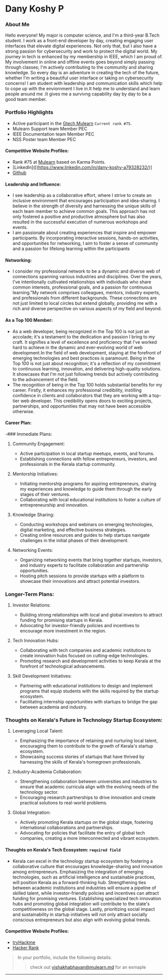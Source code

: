 # Dany Koshy P

### About Me

Hello everyone! My major is computer science, and I'm a third-year B.Tech student. I work as a front-end developer by day, creating engaging user interfaces that 
elevate digital experiences. Not only that, but I also have a strong passion for cybersecurity and work to protect the digital world.
My journey in tech is enhanced by my membership in IEEE, which I am proud of. My involvement in online and offline events goes beyond simply passing through classes;
I'm actively contributing to the community and sharing knowledge. So every day is an adventure in creating the tech of the future, whether I'm writing a beautiful 
user interface or taking on cybersecurity concerns!
I am student with leadership and communication skills which help to cope up with the enviornment I live in.It help me to understand and learn people around me .It gives
me a survivng capability day by day to be a good team member.



### Portfolio Highlights



- Active participant in the [Gtech Mulearn](https://discord.gg/tech-community) `Current rank #75`.
- Mulearn Support team Member PEC
- IEEE Documentation team Member PEC
- NSS Poster team Member PEC


#### Competitive Website Profiles:

- Rank #75 at [Mulearn](https://app.mulearn.org/profile/danykoshyp@mulearn)  based on Karma Points.
-  [LinkedIn]([(https://www.linkedin.com/in/dany-koshy-a79328232/)]
- [Github](https://github.com/Dany-Koshy-P)


#### Leadership and Influence: 

- I see leadership as a collaborative effort, where I strive to create an inclusive environment that encourages participation and idea-sharing. I believe in the strength of diversity and harnessing the unique skills of each team member to achieve common goals. This approach has not only fostered a positive and productive atmosphere but has also resulted in the successful execution of numerous workshops and events.
-  I am passionate about creating experiences that inspire and empower participants. By incorporating interactive sessions, hands-on activities, and opportunities for networking, I aim to foster a sense of community and a passion for lifelong learning within the participants

#### Networking: 

- I consider my professional network to be a dynamic and diverse web of connections spanning various industries and disciplines. Over the years, I've intentionally cultivated relationships with individuals who share common interests, professional goals, and a passion for continuous learning."My network comprises colleagues, mentors, industry experts, and professionals from different backgrounds. These connections are not just limited to local circles but extend globally, providing me with a rich and diverse perspective on various aspects of my field and beyond.

#### As a Top 100 Member: 

- As a web developer, being recognized in the Top 100 is not just an accolade; it's a testament to the dedication and passion I bring to my craft. It signifies a level of excellence and proficiency that I've worked hard to achieve in the dynamic and ever-evolving world of web development.In the field of web development, staying at the forefront of emerging technologies and best practices is paramount. Being in the Top 100 is not just about recognition; it's a reflection of my commitment to continuous learning, innovation, and delivering high-quality solutions. It showcases that I'm not just following trends but actively contributing to the advancement of the field.
- The recognition of being in the Top 100 holds substantial benefits for my career. Firstly, it enhances my professional credibility, instilling confidence in clients and collaborators that they are working with a top-tier web developer. This credibility opens doors to exciting projects, partnerships, and opportunities that may not have been accessible otherwise.

#### Career Plan: 

-### Immediate Plans:

1. Community Engagement:
   - Active participation in local startup meetups, events, and forums.
   - Establishing connections with fellow entrepreneurs, investors, and professionals in the Kerala startup community.

2. Mentorship Initiatives:
   - Initiating mentorship programs for aspiring entrepreneurs, sharing my experiences and knowledge to guide them through the early stages of their ventures.
   - Collaborating with local educational institutions to foster a culture of entrepreneurship and innovation.

3. Knowledge Sharing:
   - Conducting workshops and webinars on emerging technologies, digital marketing, and effective business strategies.
   - Creating online resources and guides to help startups navigate challenges in the initial phases of their development.

4. Networking Events:
   - Organizing networking events that bring together startups, investors, and industry experts to facilitate collaboration and partnership opportunities.
   - Hosting pitch sessions to provide startups with a platform to showcase their innovations and attract potential investors.

### Longer-Term Plans:


1. Investor Relations:
   - Building strong relationships with local and global investors to attract funding for promising startups in Kerala.
   - Advocating for investor-friendly policies and incentives to encourage more investment in the region.

2. Tech Innovation Hubs:
   - Collaborating with tech companies and academic institutions to create innovation hubs focused on cutting-edge technologies.
   - Promoting research and development activities to keep Kerala at the forefront of technological advancements.

3. Skill Development Initiatives:
   - Partnering with educational institutions to design and implement programs that equip students with the skills required by the startup ecosystem.
   - Facilitating internship opportunities with startups to bridge the gap between academia and industry.

### Thoughts on Kerala's Future in Technology Startup Ecosystem:

1. Leveraging Local Talent:
   - Emphasizing the importance of retaining and nurturing local talent, encouraging them to contribute to the growth of Kerala's startup ecosystem.
   - Showcasing success stories of startups that have thrived by harnessing the skills of Kerala's homegrown professionals.

2. Industry-Academia Collaboration:
   - Strengthening collaboration between universities and industries to ensure that academic curricula align with the evolving needs of the technology sector.
   - Encouraging research partnerships to drive innovation and create practical solutions to real-world problems.

3. Global Integration:
   - Actively promoting Kerala startups on the global stage, fostering international collaborations and partnerships.
   - Advocating for policies that facilitate the entry of global tech companies, creating a more interconnected and vibrant ecosystem.



#### Thoughts on Kerala's Tech Ecosystem: `required field`

- Kerala can excel in the technology startup ecosystem by fostering a collaborative culture that encourages knowledge-sharing and innovation among entrepreneurs. Emphasizing the integration of emerging technologies, such as artificial intelligence and sustainable practices, will position Kerala as a forward-thinking hub. Strengthening ties between academic institutions and industries will ensure a pipeline of skilled talent, while investor-friendly policies and incentives can attract funding for promising ventures. Establishing specialized tech innovation hubs and promoting global integration will contribute to the state's competitiveness on the global stage. Lastly, prioritizing social impact and sustainability in startup initiatives will not only attract socially conscious entrepreneurs but also align with evolving global trends.



#### Competitive Website Profiles:

- [tryHackme](https://tryhackme.com/p/Danykoshy)
- [Hacker Rank](https://www.hackerrank.com/profile/danykoshy10)



> In your portfolio, include the following details:
>> check out [vishakhabhayan@mulearn.md](./profile/vishakhabhayan@mulearn.md) for an exmaple

---

